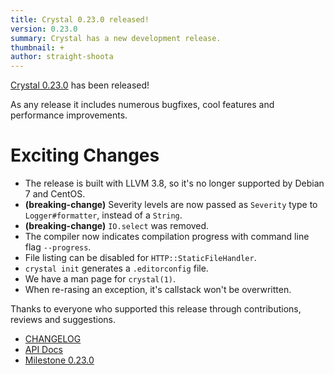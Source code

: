 ```yaml
---
title: Crystal 0.23.0 released!
version: 0.23.0
summary: Crystal has a new development release.
thumbnail: +
author: straight-shoota
---
```


[Crystal 0.23.0](https://github.com/crystal-lang/crystal/releases/tag/0.23.0) has been released!

As any release it includes numerous bugfixes, cool features and performance improvements.

# Exciting Changes

* The release is built with LLVM 3.8, so it's no longer supported by Debian 7 and CentOS.
* **(breaking-change)** Severity levels are now passed as `Severity` type to `Logger#formatter`, instead of a `String`.
* **(breaking-change)** `IO.select` was removed.
* The compiler now indicates compilation progress with command line flag `--progress`.
* File listing can be disabled for `HTTP::StaticFileHandler`.
* `crystal init` generates a `.editorconfig` file.
* We have a man page for `crystal(1)`.
* When re-rasing an exception, it's callstack won't be overwritten.

Thanks to everyone who supported this release through contributions, reviews and suggestions.

* [CHANGELOG](https://github.com/crystal-lang/crystal/releases/tag/0.23.0)
* [API Docs](https://crystal-lang.org/api/0.23.0)
* [Milestone 0.23.0](https://github.com/crystal-lang/crystal/issues?q=milestone%3A0.23.0)
